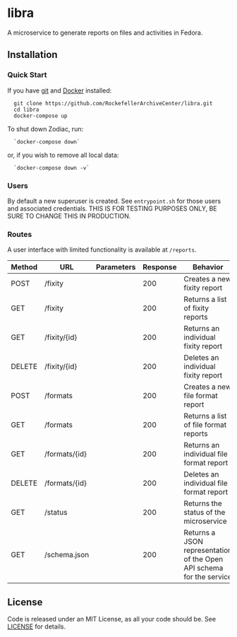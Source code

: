 # libra
A microservice to generate reports on files and activities in Fedora.


## Installation

### Quick Start
If you have [git](https://git-scm.com/) and [Docker](https://www.docker.com/community-edition) installed:

      git clone https://github.com/RockefellerArchiveCenter/libra.git
      cd libra
      docker-compose up

To shut down Zodiac, run:

      `docker-compose down`

or, if you wish to remove all local data:

      `docker-compose down -v`


### Users

By default a new superuser is created. See `entrypoint.sh` for those users and associated credentials. THIS IS FOR TESTING PURPOSES ONLY, BE SURE TO CHANGE THIS IN PRODUCTION.


### Routes

A user interface with limited functionality is available at `/reports`.

| Method | URL | Parameters | Response  | Behavior  |
|--------|-----|---|---|---|
|POST|/fixity| |200|Creates a new fixity report|
|GET|/fixity| |200|Returns a list of fixity reports|
|GET|/fixity/{id}| |200|Returns an individual fixity report|
|DELETE|/fixity/{id}| |200|Deletes an individual fixity report|
|POST|/formats| |200|Creates a new file format report|
|GET|/formats| |200|Returns a list of file format reports|
|GET|/formats/{id}| |200|Returns an individual file format report|
|DELETE|/formats/{id}| |200|Deletes an individual file format report|
|GET|/status||200|Returns the status of the microservice|
|GET|/schema.json||200|Returns a JSON representation of the Open API schema for the service|


## License

Code is released under an MIT License, as all your code should be. See [LICENSE](LICENSE) for details.
